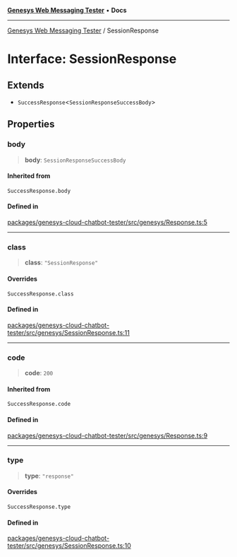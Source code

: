 [**Genesys Web Messaging Tester**](../README.md) • **Docs**

***

[Genesys Web Messaging Tester](../README.md) / SessionResponse

# Interface: SessionResponse

## Extends

- `SuccessResponse`\<`SessionResponseSuccessBody`\>

## Properties

### body

> **body**: `SessionResponseSuccessBody`

#### Inherited from

`SuccessResponse.body`

#### Defined in

[packages/genesys-cloud-chatbot-tester/src/genesys/Response.ts:5](https://github.com/MakingChatbots/genesys-cloud-chatbot-tester-cli/blob/main/packages/genesys-cloud-chatbot-tester/src/genesys/Response.ts#L5)

***

### class

> **class**: `"SessionResponse"`

#### Overrides

`SuccessResponse.class`

#### Defined in

[packages/genesys-cloud-chatbot-tester/src/genesys/SessionResponse.ts:11](https://github.com/MakingChatbots/genesys-cloud-chatbot-tester-cli/blob/main/packages/genesys-cloud-chatbot-tester/src/genesys/SessionResponse.ts#L11)

***

### code

> **code**: `200`

#### Inherited from

`SuccessResponse.code`

#### Defined in

[packages/genesys-cloud-chatbot-tester/src/genesys/Response.ts:9](https://github.com/MakingChatbots/genesys-cloud-chatbot-tester-cli/blob/main/packages/genesys-cloud-chatbot-tester/src/genesys/Response.ts#L9)

***

### type

> **type**: `"response"`

#### Overrides

`SuccessResponse.type`

#### Defined in

[packages/genesys-cloud-chatbot-tester/src/genesys/SessionResponse.ts:10](https://github.com/MakingChatbots/genesys-cloud-chatbot-tester-cli/blob/main/packages/genesys-cloud-chatbot-tester/src/genesys/SessionResponse.ts#L10)
